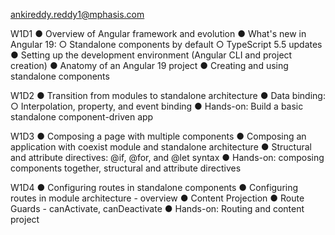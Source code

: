 ankireddy.reddy1@mphasis.com

W1D1
● Overview of Angular framework and evolution
● What's new in Angular 19:
○ Standalone components by default
○ TypeScript 5.5 updates
● Setting up the development environment (Angular CLI and project creation)
● Anatomy of an Angular 19 project
● Creating and using standalone components

W1D2
● Transition from modules to standalone architecture
● Data binding:
○ Interpolation, property, and event binding
● Hands-on: Build a basic standalone component-driven app

W1D3
● Composing a page with multiple components
● Composing an application with coexist module and standalone architecture
● Structural and attribute directives: @if, @for, and @let syntax
● Hands-on: composing components together, structural and attribute directives

W1D4
● Configuring routes in standalone components
● Configuring routes in module architecture - overview
● Content Projection
● Route Guards - canActivate, canDeactivate
● Hands-on: Routing and content project
